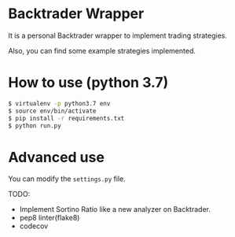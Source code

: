 # Backtrader Wrapper

It is a personal Backtrader wrapper to implement trading strategies.

Also, you can find some example strategies implemented.

# How to use (python 3.7)

```sh
$ virtualenv -p python3.7 env
$ source env/bin/activate
$ pip install -r requirements.txt
$ python run.py
```

# Advanced use

You can modify the `settings.py` file.


TODO:

* Implement Sortino Ratio like a new analyzer on Backtrader.
* pep8 linter(flake8)
* codecov
